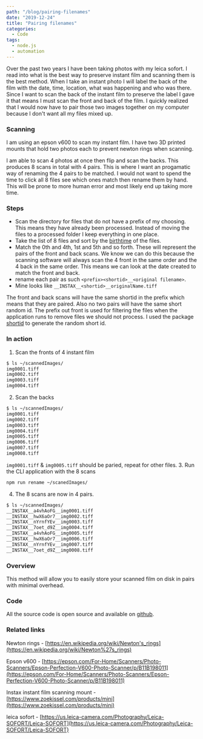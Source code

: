 ```yaml
---
path: "/blog/pairing-filenames"
date: "2019-12-24"
title: "Pairing filenames"
categories:
  - Code
tags:
  - node.js
  - automation
---
```


Over the past two years I have been taking photos with my leica sofort. I read into what is the best way to preserve instant film and scanning them is the best method. When I take an instant photo I will label the back of the film with the date, time, location, what was happening and who was there. Since I want to scan the back of the instant film to preserve the label I gave it that means I must scan the front and back of the film. I quickly realized that I would now have to pair those two images together on my computer because I don't want all my files mixed up.

### Scanning
I am using an epson v600 to scan my instant film. I have two 3D printed mounts that hold two photos each to prevent newton rings when scanning.

I am able to scan 4 photos at once then flip and scan the backs. This produces 8 scans in total with 4 pairs. This is where I want an progamatic way of renaming the 4 pairs to be matched. I would not want to spend the time to click all 8 files see which ones match then rename them by hand. This will be prone to more human error and most likely end up taking more time.

### Steps
- Scan the directory for files that do not have a prefix of my choosing. This means they have already been processed. Instead of moving the files to a processed folder I keep everything in one place.
- Take the list of 8 files and sort by the [birthtime](https://nodejs.org/api/fs.html#fs_stats_birthtime) of the files.
- Match the 0th and 4th, 1st and 5th and so forth. These will represent the pairs of the front and back scans. We know we can do this because the scanning software will always scan the 4 front in the same order and the 4 back in the same order. This means we can look at the date created to match the front and back.
- rename each pair as such `<prefix><shortid>__<original filename>`.
- Mine looks like `__INSTAX__<shortid>__originalName.tiff`

The front and back scans will have the same shortid in the prefix which means that they are paired. Also no two pairs will have the same short random id. The prefix out front is used for filtering the files when the application runs to remove files we should not process. I used the package [shortid](https://www.npmjs.com/package/shortid) to generate the random short id.

### In action
1. Scan the fronts of 4 instant film
```bash
$ ls ~/scannedImages/
img0001.tiff
img0002.tiff
img0003.tiff
img0004.tiff
```
2. Scan the backs
```bash
$ ls ~/scannedImages/
img0001.tiff
img0002.tiff
img0003.tiff
img0004.tiff
img0005.tiff
img0006.tiff
img0007.tiff
img0008.tiff
```

`img0001.tiff` & `img0005.tiff` should be paried, repeat for other files.
3. Run the CLI application with the 8 scans
```bash
npm run rename ~/scanedImages/
```
4. The 8 scans are now in 4 pairs.
```bash
$ ls ~/scannedImages/
__INSTAX__a4vhAoFG__img0001.tiff
__INSTAX__hwX6aOr7__img0002.tiff
__INSTAX__nYrnfYEv__img0003.tiff
__INSTAX__7oet_d9Z__img0004.tiff
__INSTAX__a4vhAoFG__img0005.tiff
__INSTAX__hwX6aOr7__img0006.tiff
__INSTAX__nYrnfYEv__img0007.tiff
__INSTAX__7oet_d9Z__img0008.tiff
```

### Overview
This method will allow you to easily store your scanned film on disk in pairs with minimal overhead.

### Code
All the source code is open source and available on [github](https://github.com/nadr0/pairing-filenames).

### Related links
Newton rings - [https://en.wikipedia.org/wiki/Newton's_rings](https://en.wikipedia.org/wiki/Newton%27s_rings)

Epson v600 - [https://epson.com/For-Home/Scanners/Photo-Scanners/Epson-Perfection-V600-Photo-Scanner/p/B11B198011](https://epson.com/For-Home/Scanners/Photo-Scanners/Epson-Perfection-V600-Photo-Scanner/p/B11B198011)

Instax instant film scanning mount - [https://www.zoekissel.com/products/mini](https://www.zoekissel.com/products/mini)

leica sofort - [https://us.leica-camera.com/Photography/Leica-SOFORT/Leica-SOFORT](https://us.leica-camera.com/Photography/Leica-SOFORT/Leica-SOFORT)
